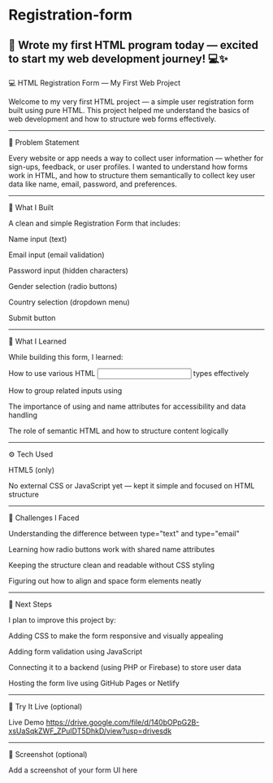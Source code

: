 # Registration-form
 🚀 Wrote my first HTML program today — excited to start my web development journey! 💻✨
---

💻 HTML Registration Form — My First Web Project

Welcome to my very first HTML project — a simple user registration form built using pure HTML. This project helped me understand the basics of web development and how to structure web forms effectively.


---

🧩 Problem Statement

Every website or app needs a way to collect user information — whether for sign-ups, feedback, or user profiles. I wanted to understand how forms work in HTML, and how to structure them semantically to collect key user data like name, email, password, and preferences.


---

🔨 What I Built

A clean and simple Registration Form that includes:

Name input (text)

Email input (email validation)

Password input (hidden characters)

Gender selection (radio buttons)

Country selection (dropdown menu)

Submit button



---

🧠 What I Learned

While building this form, I learned:

How to use various HTML <input> types effectively

How to group related inputs using <form>

The importance of using <label> and name attributes for accessibility and data handling

The role of semantic HTML and how to structure content logically



---

⚙️ Tech Used

HTML5 (only)

No external CSS or JavaScript yet — kept it simple and focused on HTML structure



---

🧗 Challenges I Faced

Understanding the difference between type="text" and type="email"

Learning how radio buttons work with shared name attributes

Keeping the structure clean and readable without CSS styling

Figuring out how to align and space form elements neatly



---

🚀 Next Steps

I plan to improve this project by:

Adding CSS to make the form responsive and visually appealing

Adding form validation using JavaScript

Connecting it to a backend (using PHP or Firebase) to store user data

Hosting the form live using GitHub Pages or Netlify



---

📌 Try It Live (optional)

Live Demo  https://drive.google.com/file/d/140bOPpG2B-xsUaSqkZWF_ZPuIDT5DhkD/view?usp=drivesdk


---

📸 Screenshot (optional)

Add a screenshot of your form UI here

